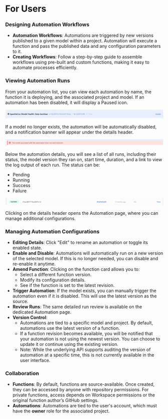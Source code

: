 # For Users

### Designing Automation Workflows
- **Automation Workflows**: Automations are triggered by new versions published to a given model within a project. Automation will execute a function and pass the published data and any configuration parameters to it.
- **Creating Workflows**: Follow a step-by-step guide to assemble workflows using pre-built and custom functions, making it easy to automate processes efficiently.

### Viewing Automation Runs

From your automation list, you can view each automation by name, the function it is deploying, and the associated project and model. If an automation has been disabled, it will display a Paused icon.

![A registered automation](./img/paused-status.png)

If a model no longer exists, the automation will be automatically disabled, and a notification banner will appear under the details header.

![model removed error](./img/model-error.png)

Below the automation details, you will see a list of all runs, including their status, the model version they ran on, start time, duration, and a link to view the log output of each run. The status can be:
- Pending  
- Running  
- Success  
- Failure  

![automation run indicating success](./img/run-success.png)

Clicking on the details header opens the Automation page, where you can manage additional configurations.

### Managing Automation Configurations

- **Editing Details**: Click "Edit" to rename an automation or toggle its enabled state.
- **Enable and Disable**: Automations will automatically run on a new version of the selected model. If this is no longer needed, you can disable and re-enable it anytime.
- **Amend Function**: Clicking on the function card allows you to:
  - Select a different function version.
  - Modify its configuration details.
  - See if the function is set to the latest revision.
- **Trigger Automation**: If the model exists, you can manually trigger the automation even if it is disabled. This will use the latest version as the source.
- **Review Runs**: The same detailed run review is available on the dedicated Automation page.
- **Version Control**:
  - Automations are tied to a specific model and project. By default, automations use the latest version of a function.  
  - If a function revision becomes available, you will be notified that your automation is not using the newest version. You can choose to update it or continue using the existing version.
  - Note: While the underlying API supports auditing the version of automation at a specific time, this is not currently available in the user interface.

### Collaboration
- **Functions**: By default, functions are source-available. Once created, they can be accessed by anyone with repository permissions. For private functions, access depends on Workspace permissions or the original function author’s GitHub settings.
- **Automations**: Automations are tied to the user's account, which must have the **owner** role for the associated project.
